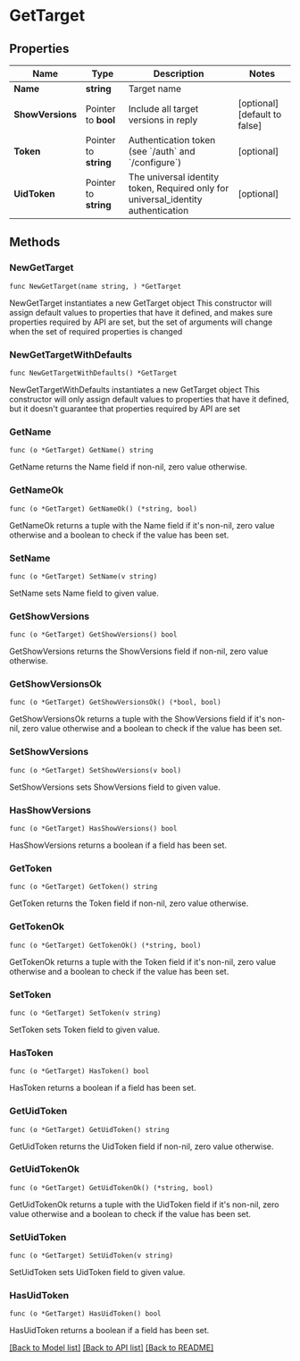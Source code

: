 # GetTarget

## Properties

Name | Type | Description | Notes
------------ | ------------- | ------------- | -------------
**Name** | **string** | Target name | 
**ShowVersions** | Pointer to **bool** | Include all target versions in reply | [optional] [default to false]
**Token** | Pointer to **string** | Authentication token (see &#x60;/auth&#x60; and &#x60;/configure&#x60;) | [optional] 
**UidToken** | Pointer to **string** | The universal identity token, Required only for universal_identity authentication | [optional] 

## Methods

### NewGetTarget

`func NewGetTarget(name string, ) *GetTarget`

NewGetTarget instantiates a new GetTarget object
This constructor will assign default values to properties that have it defined,
and makes sure properties required by API are set, but the set of arguments
will change when the set of required properties is changed

### NewGetTargetWithDefaults

`func NewGetTargetWithDefaults() *GetTarget`

NewGetTargetWithDefaults instantiates a new GetTarget object
This constructor will only assign default values to properties that have it defined,
but it doesn't guarantee that properties required by API are set

### GetName

`func (o *GetTarget) GetName() string`

GetName returns the Name field if non-nil, zero value otherwise.

### GetNameOk

`func (o *GetTarget) GetNameOk() (*string, bool)`

GetNameOk returns a tuple with the Name field if it's non-nil, zero value otherwise
and a boolean to check if the value has been set.

### SetName

`func (o *GetTarget) SetName(v string)`

SetName sets Name field to given value.


### GetShowVersions

`func (o *GetTarget) GetShowVersions() bool`

GetShowVersions returns the ShowVersions field if non-nil, zero value otherwise.

### GetShowVersionsOk

`func (o *GetTarget) GetShowVersionsOk() (*bool, bool)`

GetShowVersionsOk returns a tuple with the ShowVersions field if it's non-nil, zero value otherwise
and a boolean to check if the value has been set.

### SetShowVersions

`func (o *GetTarget) SetShowVersions(v bool)`

SetShowVersions sets ShowVersions field to given value.

### HasShowVersions

`func (o *GetTarget) HasShowVersions() bool`

HasShowVersions returns a boolean if a field has been set.

### GetToken

`func (o *GetTarget) GetToken() string`

GetToken returns the Token field if non-nil, zero value otherwise.

### GetTokenOk

`func (o *GetTarget) GetTokenOk() (*string, bool)`

GetTokenOk returns a tuple with the Token field if it's non-nil, zero value otherwise
and a boolean to check if the value has been set.

### SetToken

`func (o *GetTarget) SetToken(v string)`

SetToken sets Token field to given value.

### HasToken

`func (o *GetTarget) HasToken() bool`

HasToken returns a boolean if a field has been set.

### GetUidToken

`func (o *GetTarget) GetUidToken() string`

GetUidToken returns the UidToken field if non-nil, zero value otherwise.

### GetUidTokenOk

`func (o *GetTarget) GetUidTokenOk() (*string, bool)`

GetUidTokenOk returns a tuple with the UidToken field if it's non-nil, zero value otherwise
and a boolean to check if the value has been set.

### SetUidToken

`func (o *GetTarget) SetUidToken(v string)`

SetUidToken sets UidToken field to given value.

### HasUidToken

`func (o *GetTarget) HasUidToken() bool`

HasUidToken returns a boolean if a field has been set.


[[Back to Model list]](../README.md#documentation-for-models) [[Back to API list]](../README.md#documentation-for-api-endpoints) [[Back to README]](../README.md)


